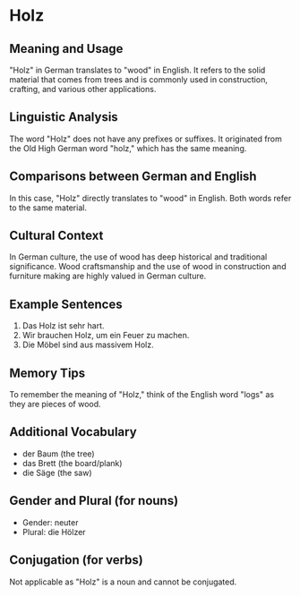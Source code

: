 # Holz
## Meaning and Usage
"Holz" in German translates to "wood" in English. It refers to the solid material that comes from trees and is commonly used in construction, crafting, and various other applications.

## Linguistic Analysis
The word "Holz" does not have any prefixes or suffixes. It originated from the Old High German word "holz," which has the same meaning.

## Comparisons between German and English
In this case, "Holz" directly translates to "wood" in English. Both words refer to the same material.

## Cultural Context
In German culture, the use of wood has deep historical and traditional significance. Wood craftsmanship and the use of wood in construction and furniture making are highly valued in German culture.

## Example Sentences
1. Das Holz ist sehr hart.
2. Wir brauchen Holz, um ein Feuer zu machen.
3. Die Möbel sind aus massivem Holz.

## Memory Tips
To remember the meaning of "Holz," think of the English word "logs" as they are pieces of wood. 

## Additional Vocabulary
- der Baum (the tree)
- das Brett (the board/plank)
- die Säge (the saw)

## Gender and Plural (for nouns)
- Gender: neuter
- Plural: die Hölzer

## Conjugation (for verbs)
Not applicable as "Holz" is a noun and cannot be conjugated.